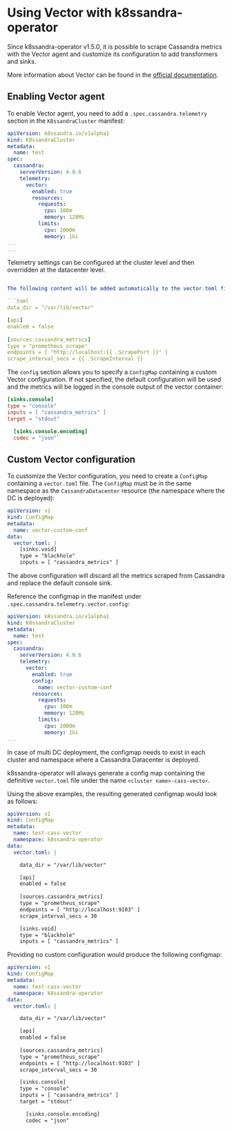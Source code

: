 # Using Vector with k8ssandra-operator

Since k8ssandra-operator v1.5.0, it is possible to scrape Cassandra metrics with the Vector agent and customize its configuration to add transformers and sinks.

More information about Vector can be found in the [official documentation](https://vector.dev/docs/).

## Enabling Vector agent

To enable Vector agent, you need to add a `.spec.cassandra.telemetry` section in the `K8ssandraCluster` manifest:

```yaml
apiVersion: k8ssandra.io/v1alpha1
kind: K8ssandraCluster
metadata:
  name: test
spec:
  cassandra:
    serverVersion: 4.0.6
    telemetry:
      vector:
        enabled: true
        resources:
          requests:
            cpu: 100m
            memory: 128Mi
          limits:
            cpu: 1000m
            memory: 1Gi
...
...
```

Telemetry settings can be configured at the cluster level and then overridden at the datacenter level.

```yaml

The following content will be added automatically to the vector.toml file, setting up Cassandra metrics scraping:

```toml
data_dir = "/var/lib/vector"

[api]
enabled = false
  
[sources.cassandra_metrics]
type = "prometheus_scrape"
endpoints = [ "http://localhost:{{ .ScrapePort }}" ]
scrape_interval_secs = {{ .ScrapeInterval }}
```

The `config` section allows you to specify a `ConfigMap` containing a custom Vector configuration. If not specified, the default configuration will be used and the metrics will be logged in the console output of the vector container:

```toml
[sinks.console]
type = "console"
inputs = [ "cassandra_metrics" ]
target = "stdout"

  [sinks.console.encoding]
  codec = "json"`
```


## Custom Vector configuration

To customize the Vector configuration, you need to create a `ConfigMap` containing a `vector.toml` file. The `ConfigMap` must be in the same namespace as the `CassandraDatacenter` resource (the namespace where the DC is deployed):

```yaml
apiVersion: v1
kind: ConfigMap
metadata:
  name: vector-custom-conf
data:
  vector.toml: |
    [sinks.void]
    type = "blackhole"
    inputs = [ "cassandra_metrics" ]
```

The above configuration will discard all the metrics scraped from Cassandra and replace the default console sink.

Reference the configmap in the manifest under `.spec.cassandra.telemetry.vector.config`:

```yaml
apiVersion: k8ssandra.io/v1alpha1
kind: K8ssandraCluster
metadata:
  name: test
spec:
  cassandra:
    serverVersion: 4.0.6
    telemetry:
      vector:
        enabled: true
        config:
          name: vector-custom-conf
        resources:
          requests:
            cpu: 100m
            memory: 128Mi
          limits:
            cpu: 1000m
            memory: 1Gi
...
```     

In case of multi DC deployment, the configmap needs to exist in each cluster and namespace where a Cassandra Datacenter is deployed.

k8ssandra-operator will always generate a config map containing the definitive `vector.toml` file under the name `<cluster name>-cass-vector`. 

Using the above examples, the resulting generated configmap would look as follows:

```yaml
apiVersion: v1
kind: ConfigMap
metadata:
  name: test-cass-vector
  namespace: k8ssandra-operator
data:
  vector.toml: |

    data_dir = "/var/lib/vector"

    [api]
    enabled = false
      
    [sources.cassandra_metrics]
    type = "prometheus_scrape"
    endpoints = [ "http://localhost:9103" ]
    scrape_interval_secs = 30

    [sinks.void]
    type = "blackhole"
    inputs = [ "cassandra_metrics" ]
```

Providing no custom configuration would produce the following configmap:

```yaml
apiVersion: v1
kind: ConfigMap
metadata:
  name: test-cass-vector
  namespace: k8ssandra-operator
data:
  vector.toml: |

    data_dir = "/var/lib/vector"

    [api]
    enabled = false
      
    [sources.cassandra_metrics]
    type = "prometheus_scrape"
    endpoints = [ "http://localhost:9103" ]
    scrape_interval_secs = 30

    [sinks.console]
    type = "console"
    inputs = [ "cassandra_metrics" ]
    target = "stdout"

      [sinks.console.encoding]
      codec = "json"
```